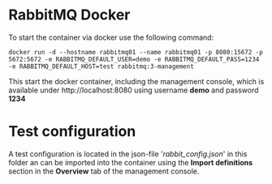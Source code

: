 # RabbitMQ Docker

To start the container via docker use the following command:

```
docker run -d --hostname rabbitmq01 --name rabbitmq01 -p 8080:15672 -p 5672:5672 -e RABBITMQ_DEFAULT_USER=demo -e RABBITMQ_DEFAULT_PASS=1234 -e RABBITMQ_DEFAULT_HOST=test rabbitmq:3-management
```

This start the docker container, including the management console, which is available under http://localhost:8080 using username **demo** and password **1234**

# Test configuration

A test configuration is located in the json-file '*rabbit_config.json*' in this folder an can be imported into the container using the **Import definitions** section in the **Overview** tab of the management console.